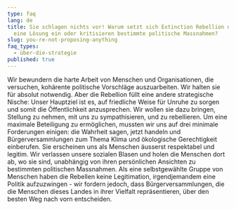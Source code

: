 ```yaml
---
type: faq
lang: de
title: Sie schlagen nichts vor! Warum setzt sich Extinction Rebellion nicht für
  eine Lösung ein oder kritisieren bestimmte politische Massnahmen?
slug: you-re-not-proposing-anything
faq_types:
  - über-die-strategie
published: true
---
```

Wir bewundern die harte Arbeit von Menschen und Organisationen, die versuchen, kohärente politische Vorschläge auszuarbeiten. Wir halten sie für absolut notwendig. Aber die Rebellion füllt eine andere strategische Nische: Unser Hauptziel ist es, auf friedliche Weise für Unruhe zu sorgen und somit die Öffentlichkeit anzusprechen. Wir wollen sie dazu bringen, Stellung zu nehmen, mit uns zu sympathisieren, und zu rebellieren. Um eine maximale Beteiligung zu ermöglichen, mussten wir uns auf drei minimale Forderungen einigen: die Wahrheit sagen, jetzt handeln und Bürgerversammlungen zum Thema Klima und ökologische Gerechtigkeit einberufen. Sie erscheinen uns als Menschen äusserst respektabel und legitim. Wir verlassen unsere sozialen Blasen und holen die Menschen dort ab, wo sie sind, unabhängig von ihren persönlichen Ansichten zu bestimmten politischen Massnahmen. Als eine selbstgewählte Gruppe von Menschen haben die Rebellen keine Legitimation, irgendjemandem eine Politik aufzuzwingen - wir fordern jedoch, dass Bürgerversammlungen, die die Menschen dieses Landes in ihrer Vielfalt repräsentieren, über den besten Weg nach vorn entscheiden.
